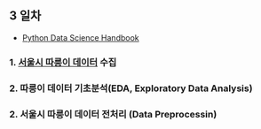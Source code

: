 ## 3 일차
- [Python Data Science Handbook](https://jakevdp.github.io/PythonDataScienceHandbook/)
### 1. [서울시 따릉이 데이터](https://data.seoul.go.kr/dataList/OA-15182/F/1/datasetView.do) 수집
### 2. 따릉이 데이터 기초분석(EDA, Exploratory Data Analysis)
### 2. 서울시 따릉이 데이터 전처리 (Data Preprocessin)

